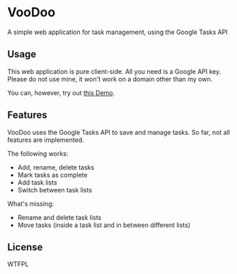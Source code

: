 # VooDoo

A simple web application for task management, using the Google Tasks API

## Usage

This web application is pure client-side. All you need is a Google API key. Please do not use mine, it won't work on a domain other than my own.

You can, however, try out [this Demo](http://www.tvooo.de/voodoo/).

## Features

VooDoo uses the Google Tasks API to save and manage tasks. So far, not all features are implemented.

The following works:

* Add, rename, delete tasks
* Mark tasks as complete
* Add task lists
* Switch between task lists

What's missing:

* Rename and delete task lists
* Move tasks (inside a task list and in between different lists)

## License

WTFPL